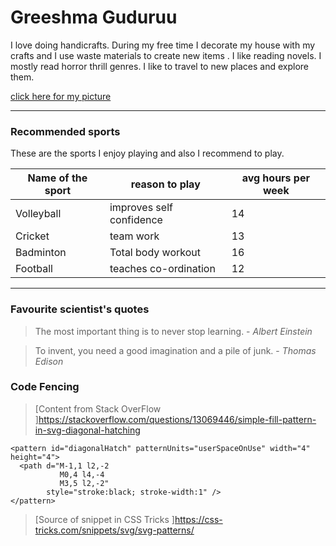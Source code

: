 # Greeshma Guduruu

I love doing handicrafts. During my free time I decorate my house with my crafts and I use waste materials to create new items . I like reading novels. I mostly read horror thrill genres. I like to travel to new places and explore them.

[click here for my picture](Greeshma.jpeg)

---
### Recommended sports

These are the sports I enjoy playing and also I recommend to play.

|Name of the sport |reason to play|avg hours per week|
--- | --- | ---|
|Volleyball |improves self confidence |14|
|Cricket |team work|13|
| Badminton |Total body workout|16|
| Football|teaches co-ordination|12|

---
### Favourite scientist's quotes

> The most important thing is to never stop  learning. - *Albert Einstein*

> To invent, you need a good imagination and a pile of junk. - *Thomas Edison*

### Code Fencing


> [Content from Stack OverFlow ]<https://stackoverflow.com/questions/13069446/simple-fill-pattern-in-svg-diagonal-hatching>
```
<pattern id="diagonalHatch" patternUnits="userSpaceOnUse" width="4" height="4">
  <path d="M-1,1 l2,-2
           M0,4 l4,-4
           M3,5 l2,-2" 
        style="stroke:black; stroke-width:1" />
</pattern>

```
> [Source of snippet in CSS Tricks ]<https://css-tricks.com/snippets/svg/svg-patterns/>





